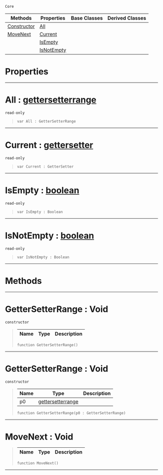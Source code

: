  `Core`

|Methods|Properties|Base Classes|Derived Classes|
|---|---|---|---|
|[ Constructor](gettersetterrange.md#gettersetterrange-void)|[ All](gettersetterrange.md#all-zilch-engine-document)| | |
|[ MoveNext](gettersetterrange.md#movenext-void)|[ Current](gettersetterrange.md#current-zilch-engine-docu)| | |
| |[ IsEmpty](gettersetterrange.md#isempty-zilch-engine-docu)| | |
| |[ IsNotEmpty](gettersetterrange.md#isnotempty-zilch-engine-d)| | |


 #  Properties


---  
 #  All : [gettersetterrange](gettersetterrange.md)

 `read-only`

> 
> ``` lang=cpp, name=Nada
> var All : GetterSetterRange


---  
 #  Current : [gettersetter](gettersetter.md)

 `read-only`

> 
> ``` lang=cpp, name=Nada
> var Current : GetterSetter


---  
 #  IsEmpty : [boolean](boolean.md)

 `read-only`

> 
> ``` lang=cpp, name=Nada
> var IsEmpty : Boolean


---  
 #  IsNotEmpty : [boolean](boolean.md)

 `read-only`

> 
> ``` lang=cpp, name=Nada
> var IsNotEmpty : Boolean


---  
 #  Methods


---  
 #  GetterSetterRange : Void

 `constructor`

> 
> |Name|Type|Description|
> |---|---|---|
> ``` lang=cpp, name=Nada
> function GetterSetterRange()
> ``` 


---  
 #  GetterSetterRange : Void

 `constructor`

> 
> |Name|Type|Description|
> |---|---|---|
> |p0|[gettersetterrange](gettersetterrange.md)| |
> ``` lang=cpp, name=Nada
> function GetterSetterRange(p0 : GetterSetterRange)
> ``` 


---  
 #  MoveNext : Void

> 
> |Name|Type|Description|
> |---|---|---|
> ``` lang=cpp, name=Nada
> function MoveNext()
> ``` 


---  
 

 